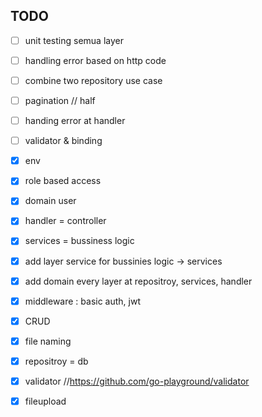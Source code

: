 ## TODO

- [ ] unit testing semua layer 
- [ ] handling error based on http code
- [ ] combine two repository use case
- [ ] pagination // half
- [ ] handing error at handler
- [ ] validator & binding


- [x] env 
- [x] role based access 
- [x] domain user 
- [x] handler = controller 
- [x] services = bussiness logic 
- [x] add layer service for bussinies logic -> services
- [x] add domain every layer at repositroy, services, handler 
- [x] middleware : basic auth, jwt 
- [x] CRUD 
- [x] file naming  
- [x] repositroy = db 
- [x] validator //https://github.com/go-playground/validator 
- [x] fileupload 
